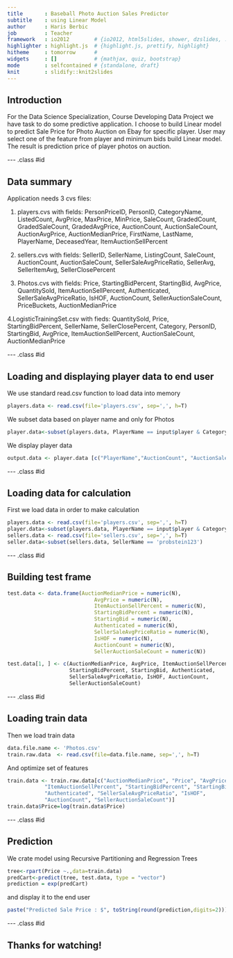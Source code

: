 ```yaml
---
title       : Baseball Photo Auction Sales Predictor
subtitle    : using Linear Model
author      : Haris Berbic
job         : Teacher
framework   : io2012        # {io2012, html5slides, shower, dzslides, ...}
highlighter : highlight.js  # {highlight.js, prettify, highlight}
hitheme     : tomorrow      # 
widgets     : []            # {mathjax, quiz, bootstrap}
mode        : selfcontained # {standalone, draft}
knit        : slidify::knit2slides
---
```


## Introduction

For the Data Science Specialization, Course Developing Data Project we have task to do some predictive application.
I choose to build Linear model to predict Sale Price for Photo Auction on Ebay for specific player. 
User may select one of the feature from player and minimum bids build  Linear model.
The result is prediction price of player photos on auction.

--- .class #id 

## Data summary
Application needs 3 cvs files:

1. players.cvs with fields:
PersonPriceID, PersonID, CategoryName, ListedCount, AvgPrice, MaxPrice, MinPrice, SaleCount, GradedCount, GradedSaleCount, GradedAvgPrice, AuctionCount, AuctionSaleCount, AuctionAvgPrice, AuctionMedianPrice, FirstName, LastName, PlayerName, DeceasedYear, ItemAuctionSellPercent

2. sellers.cvs with fields:
SellerID, SellerName, ListingCount, SaleCount, AuctionCount, AuctionSaleCount, SellerSaleAvgPriceRatio, SellerAvg, SellerItemAvg, SellerClosePercent

3. Photos.cvs with fields:
Price, StartingBidPercent, StartingBid, AvgPrice, QuantitySold, ItemAuctionSellPercent, Authenticated, SellerSaleAvgPriceRatio, IsHOF, AuctionCount, SellerAuctionSaleCount, PriceBuckets, AuctionMedianPrice

4.LogisticTrainingSet.csv with fieds:
QuantitySold, Price, StartingBidPercent, SellerName, SellerClosePercent, Category, PersonID, StartingBid, AvgPrice, ItemAuctionSellPercent, AuctionSaleCount, AuctionMedianPrice

--- .class #id 

## Loading and displaying player data to end user

We use standard read.csv function to load data into memory

```r
players.data <- read.csv(file='players.csv', sep=',', h=T)
```
We subset data based on player name and only for Photos

```r
player.data<-subset(players.data, PlayerName == input$player & CategoryName == 'Photos')
```
We display player data 

```r
output.data <- player.data [c("PlayerName","AuctionCount", "AuctionSaleCount","AuctionAvgPrice","AuctionMedianPrice","MaxPrice","MinPrice")]
```

--- .class #id 
## Loading data for calculation

First we load data in order to make calculation

```r
players.data <- read.csv(file='players.csv', sep=',', h=T)
player.data<-subset(players.data, PlayerName == input$player & CategoryName == 'Photos')
sellers.data <- read.csv(file='sellers.csv', sep=',', h=T)
seller.data<-subset(sellers.data, SellerName == 'probstein123')
```

--- .class #id 

## Building test frame

```r
test.data <- data.frame(AuctionMedianPrice = numeric(N),
                            AvgPrice = numeric(N),
                            ItemAuctionSellPercent = numeric(N),
                            StartingBidPercent = numeric(N),
                            StartingBid = numeric(N),
                            Authenticated = numeric(N),
                            SellerSaleAvgPriceRatio = numeric(N),
                            IsHOF = numeric(N),
                            AuctionCount = numeric(N),
                            SellerAuctionSaleCount = numeric(N))

test.data[1, ] <- c(AuctionMedianPrice, AvgPrice, ItemAuctionSellPercent, 
                    StartingBidPercent, StartingBid, Authenticated, 
                    SellerSaleAvgPriceRatio, IsHOF, AuctionCount, 
                    SellerAuctionSaleCount)
```

--- .class #id 
## Loading train data

Then we load train data

```r
data.file.name <- 'Photos.csv' 
train.raw.data  <- read.csv(file=data.file.name, sep=',', h=T)
```
And optimize set of features

```r
train.data <- train.raw.data[c("AuctionMedianPrice", "Price", "AvgPrice", 
            "ItemAuctionSellPercent", "StartingBidPercent", "StartingBid", 
            "Authenticated", "SellerSaleAvgPriceRatio", "IsHOF", 
            "AuctionCount", "SellerAuctionSaleCount")]
train.data$Price=log(train.data$Price)
```

--- .class #id 
## Prediction

We crate model using Recursive Partitioning and Regression Trees

```r
tree<-rpart(Price ~.,data=train.data)
predCart<-predict(tree, test.data, type = "vector")
prediction = exp(predCart)
```
and display it to the end user


```r
paste("Predicted Sale Price : $", toString(round(prediction,digits=2)))
```

--- .class #id 
## Thanks for watching!


